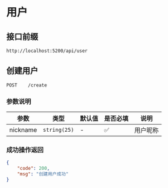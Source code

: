 # 用户

## 接口前缀

```shell
http://localhost:5200/api/user
```

## 创建用户

```
POST    /create
```

### 参数说明

| 参数     | 类型         | 默认值 | 是否必填 | 说明     |
| -------- | ------------ | ------ | -------- | -------- |
| nickname | `string(25)` | -      | ✅       | 用户昵称 |

### 成功操作返回

```json
{
    "code": 200,
    "msg": "创建用户成功"
}
```
